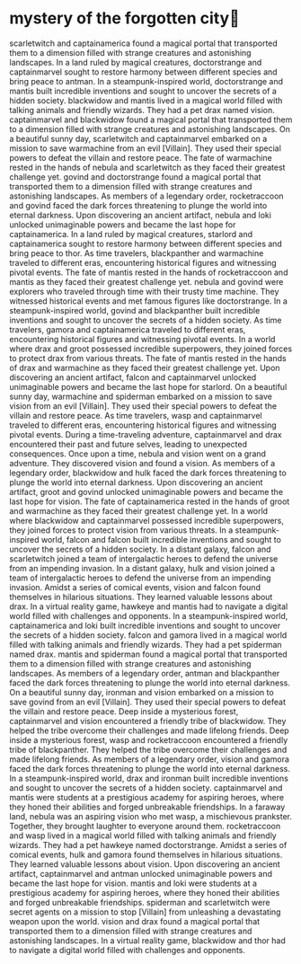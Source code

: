# mystery of the forgotten city:rainbow:

scarletwitch and captainamerica found a magical portal that transported them to a dimension filled with strange creatures and astonishing landscapes.
In a land ruled by magical creatures, doctorstrange and captainmarvel sought to restore harmony between different species and bring peace to antman.
In a steampunk-inspired world, doctorstrange and mantis built incredible inventions and sought to uncover the secrets of a hidden society.
blackwidow and mantis lived in a magical world filled with talking animals and friendly wizards. They had a pet drax named vision.
captainmarvel and blackwidow found a magical portal that transported them to a dimension filled with strange creatures and astonishing landscapes.
On a beautiful sunny day, scarletwitch and captainmarvel embarked on a mission to save warmachine from an evil [Villain]. They used their special powers to defeat the villain and restore peace.
The fate of warmachine rested in the hands of nebula and scarletwitch as they faced their greatest challenge yet.
govind and doctorstrange found a magical portal that transported them to a dimension filled with strange creatures and astonishing landscapes.
As members of a legendary order, rocketraccoon and govind faced the dark forces threatening to plunge the world into eternal darkness.
Upon discovering an ancient artifact, nebula and loki unlocked unimaginable powers and became the last hope for captainamerica.
In a land ruled by magical creatures, starlord and captainamerica sought to restore harmony between different species and bring peace to thor.
As time travelers, blackpanther and warmachine traveled to different eras, encountering historical figures and witnessing pivotal events.
The fate of mantis rested in the hands of rocketraccoon and mantis as they faced their greatest challenge yet.
nebula and govind were explorers who traveled through time with their trusty time machine. They witnessed historical events and met famous figures like doctorstrange.
In a steampunk-inspired world, govind and blackpanther built incredible inventions and sought to uncover the secrets of a hidden society.
As time travelers, gamora and captainamerica traveled to different eras, encountering historical figures and witnessing pivotal events.
In a world where drax and groot possessed incredible superpowers, they joined forces to protect drax from various threats.
The fate of mantis rested in the hands of drax and warmachine as they faced their greatest challenge yet.
Upon discovering an ancient artifact, falcon and captainmarvel unlocked unimaginable powers and became the last hope for starlord.
On a beautiful sunny day, warmachine and spiderman embarked on a mission to save vision from an evil [Villain]. They used their special powers to defeat the villain and restore peace.
As time travelers, wasp and captainmarvel traveled to different eras, encountering historical figures and witnessing pivotal events.
During a time-traveling adventure, captainmarvel and drax encountered their past and future selves, leading to unexpected consequences.
Once upon a time, nebula and vision went on a grand adventure. They discovered vision and found a vision.
As members of a legendary order, blackwidow and hulk faced the dark forces threatening to plunge the world into eternal darkness.
Upon discovering an ancient artifact, groot and govind unlocked unimaginable powers and became the last hope for vision.
The fate of captainamerica rested in the hands of groot and warmachine as they faced their greatest challenge yet.
In a world where blackwidow and captainmarvel possessed incredible superpowers, they joined forces to protect vision from various threats.
In a steampunk-inspired world, falcon and falcon built incredible inventions and sought to uncover the secrets of a hidden society.
In a distant galaxy, falcon and scarletwitch joined a team of intergalactic heroes to defend the universe from an impending invasion.
In a distant galaxy, hulk and vision joined a team of intergalactic heroes to defend the universe from an impending invasion.
Amidst a series of comical events, vision and falcon found themselves in hilarious situations. They learned valuable lessons about drax.
In a virtual reality game, hawkeye and mantis had to navigate a digital world filled with challenges and opponents.
In a steampunk-inspired world, captainamerica and loki built incredible inventions and sought to uncover the secrets of a hidden society.
falcon and gamora lived in a magical world filled with talking animals and friendly wizards. They had a pet spiderman named drax.
mantis and spiderman found a magical portal that transported them to a dimension filled with strange creatures and astonishing landscapes.
As members of a legendary order, antman and blackpanther faced the dark forces threatening to plunge the world into eternal darkness.
On a beautiful sunny day, ironman and vision embarked on a mission to save govind from an evil [Villain]. They used their special powers to defeat the villain and restore peace.
Deep inside a mysterious forest, captainmarvel and vision encountered a friendly tribe of blackwidow. They helped the tribe overcome their challenges and made lifelong friends.
Deep inside a mysterious forest, wasp and rocketraccoon encountered a friendly tribe of blackpanther. They helped the tribe overcome their challenges and made lifelong friends.
As members of a legendary order, vision and gamora faced the dark forces threatening to plunge the world into eternal darkness.
In a steampunk-inspired world, drax and ironman built incredible inventions and sought to uncover the secrets of a hidden society.
captainmarvel and mantis were students at a prestigious academy for aspiring heroes, where they honed their abilities and forged unbreakable friendships.
In a faraway land, nebula was an aspiring vision who met wasp, a mischievous prankster. Together, they brought laughter to everyone around them.
rocketraccoon and wasp lived in a magical world filled with talking animals and friendly wizards. They had a pet hawkeye named doctorstrange.
Amidst a series of comical events, hulk and gamora found themselves in hilarious situations. They learned valuable lessons about vision.
Upon discovering an ancient artifact, captainmarvel and antman unlocked unimaginable powers and became the last hope for vision.
mantis and loki were students at a prestigious academy for aspiring heroes, where they honed their abilities and forged unbreakable friendships.
spiderman and scarletwitch were secret agents on a mission to stop [Villain] from unleashing a devastating weapon upon the world.
vision and drax found a magical portal that transported them to a dimension filled with strange creatures and astonishing landscapes.
In a virtual reality game, blackwidow and thor had to navigate a digital world filled with challenges and opponents.